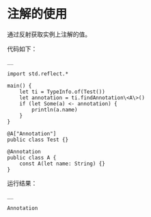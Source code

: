 
# 注解的使用

通过反射获取实例上注解的值。

代码如下：
    
    __
    
    import std.reflect.*
    
    main() {
        let ti = TypeInfo.of(Test())
        let annotation = ti.findAnnotation\<A\>()
        if (let Some(a) <- annotation) {
            println(a.name)
        }
    }
    
    @A["Annotation"]
    public class Test {}
    
    @Annotation
    public class A {
        const A(let name: String) {}
    }
    
运行结果：
    
    __
    
    Annotation